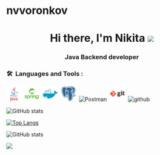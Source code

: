 # nvvoronkov
<h1 align="center">Hi there, I'm Nikita</a> 
<img src="https://github.com/blackcater/blackcater/raw/main/images/Hi.gif" style="width: 50; height: auto;"/></h1>
<h3 align="center">Java Backend developer</h3>

### 🛠 &nbsp;Languages and Tools :

<p>
<img src="https://github.com/devicons/devicon/blob/master/icons/java/java-original-wordmark.svg" title="Java" alt="Java" width="40" height="40"/>&nbsp;
<img src="https://github.com/devicons/devicon/blob/master/icons/spring/spring-original-wordmark.svg" title="Spring" alt="Spring" width="40" height="40"/>&nbsp;
<img src="https://github.com/devicons/devicon/blob/master/icons/docker/docker-plain.svg" title="Docker" alt="Docker" width="40" height="40"/>&nbsp;
<img src="https://github.com/devicons/devicon/blob/master/icons/postgresql/postgresql-plain.svg" title="PostgreSQL"  alt="PostgreSQL" width="40" height="40"/>&nbsp;
<img src="https://www.vectorlogo.zone/logos/getpostman/getpostman-icon.svg" title="Postman"  alt="Postman" width="40" height="40"/>&nbsp;
<img src="https://github.com/devicons/devicon/blob/master/icons/git/git-original-wordmark.svg" title="Git" **alt="Git" width="40" height="40"/>&nbsp;
<img src='https://cdn.jsdelivr.net/npm/simple-icons@3.0.1/icons/github.svg' alt='github' height='40'>
</p>

![GitHub stats](http://github-profile-summary-cards.vercel.app/api/cards/profile-details?username=nvvoronkov&theme=github)


[![Top Langs](https://github-readme-stats.vercel.app/api/top-langs/?username=nvvoronkov)](https://github.com/anuraghazra/github-readme-stats)

![GitHub stats](https://github-readme-stats.vercel.app/api?username=nvvoronkov&show_icons=true)  

![](https://komarev.com/ghpvc/?username=your-github-nvvoronkov)
